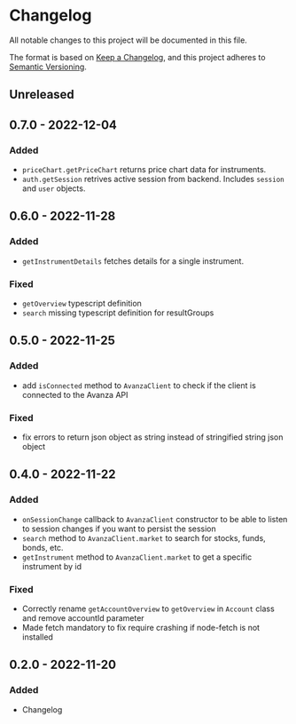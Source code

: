 # Changelog

All notable changes to this project will be documented in this file.

The format is based on [Keep a Changelog](https://keepachangelog.com/en/1.0.0/),
and this project adheres to [Semantic Versioning](https://semver.org/spec/v2.0.0.html).

## Unreleased

## 0.7.0 - 2022-12-04
### Added
- `priceChart.getPriceChart` returns price chart data for instruments.
- `auth.getSession` retrives active session from backend. Includes `session` and `user` objects.

## 0.6.0 - 2022-11-28
### Added
- `getInstrumentDetails` fetches details for a single instrument.

### Fixed
- `getOverview` typescript definition
- `search` missing typescript definition for resultGroups

## 0.5.0 - 2022-11-25
### Added
- add `isConnected` method to `AvanzaClient` to check if the client is connected to the Avanza API

### Fixed
- fix errors to return json object as string instead of stringified string json object

## 0.4.0 - 2022-11-22
### Added
- `onSessionChange` callback to `AvanzaClient` constructor to be able to listen to session changes if you want to persist the session
- `search` method to `AvanzaClient.market` to search for stocks, funds, bonds, etc.
- `getInstrument` method to `AvanzaClient.market` to get a specific instrument by id

### Fixed
- Correctly rename `getAccountOverview` to `getOverview` in `Account` class and remove accountId parameter
- Made fetch mandatory to fix require crashing if node-fetch is not installed

## 0.2.0 - 2022-11-20
### Added
- Changelog
